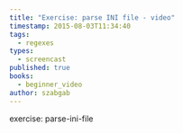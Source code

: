 ```yaml
---
title: "Exercise: parse INI file - video"
timestamp: 2015-08-03T11:34:40
tags:
  - regexes
types:
  - screencast
published: true
books:
  - beginner_video
author: szabgab
---
```



exercise: parse-ini-file


<slidecast file="beginner-perl/exercise-parse-ini-file" youtube="InGai4vtEhc" />
